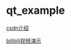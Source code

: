 # qt_example

[csdn介绍](https://blog.csdn.net/qq_27297393/article/details/100546786)

[bilibili视频演示](https://www.bilibili.com/video/av80990607/)
